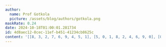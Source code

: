 ```yaml
---
author:
  name: Prof Gotkola
  picture: /assets/blog/authors/gotkola.png
maskRate: 0.24
date: 2024-10-18T01:00:01.281734
id: 4d8aec12-8cec-11ef-b451-41234cb8625c
content: '[[8, 3, 2, 7, 6, 9, 4, 5, 1], [5, 0, 1, 8, 2, 4, 6, 9, 0], [0, 0, 6, 0, 0, 5, 7, 8, 2], [1, 0, 9, 2, 3, 8, 5, 4, 7], [0, 8, 0, 6, 0, 1, 3, 2, 9], [3, 2, 4, 5, 9, 0, 8, 1, 6], [6, 1, 0, 4, 0, 2, 9, 3, 5], [9, 4, 0, 1, 0, 0, 2, 7, 8], [0, 5, 8, 9, 0, 0, 1, 6, 4]]'
---
```

